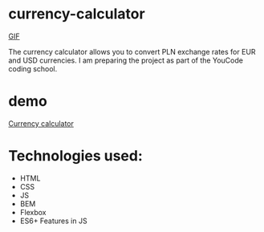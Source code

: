# currency-calculator

[GIF](https://media.giphy.com/media/QBOgENZznnLJJJ3ATK/giphy.gif)

The currency calculator allows you to convert PLN exchange rates for EUR and USD currencies.
I am preparing the project as part of the YouCode coding school.

# demo
[Currency calculator](https://katarzynadworak.github.io/currency-calculator/)

# Technologies used:
- HTML
- CSS
- JS
- BEM
- Flexbox
- ES6+ Features in JS
